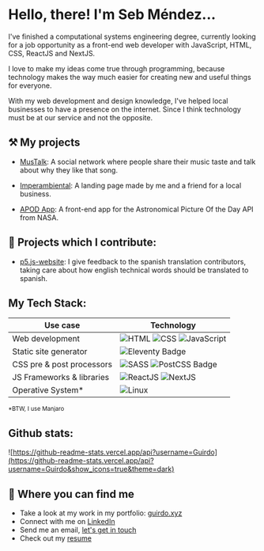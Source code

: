 # Hello, there! I'm Seb Méndez...

I've finished a computational systems engineering degree, currently looking for a job opportunity as a front-end web developer with JavaScript, HTML, CSS, ReactJS and NextJS.

I love to make my ideas come true through programming, because technology makes the way much easier for creating new and useful things for everyone.

With my web development and design knowledge, I've helped local businesses to have a presence on the internet. Since I think technology must be at our service and not the opposite.

## ⚒️ My projects

- [MusTalk](https://mustalk.vercel.app/home): A social network where people share their music taste and talk about why they like that song.

- [Imperambiental](https://imperambiental.com): A landing page made by me and a friend for a local business.

- [APOD App](https://apod-app-guirdo.vercel.app/): A front-end app for the Astronomical Picture Of the Day API from NASA.

## 🤝 Projects which I contribute:

- [p5.js-website](https://github.com/processing/p5.js-website): I give feedback to the spanish translation contributors, taking care about how english technical words should be translated to spanish. 

## My Tech Stack:

| Use case | Technology |
|---|---|
|  Web development | ![HTML](https://img.shields.io/badge/HTML5-E34F26?style=for-the-badge&logo=html5&logoColor=white) ![CSS](https://img.shields.io/badge/CSS3-1572B6?style=for-the-badge&logo=css3&logoColor=white) ![JavaScript](https://img.shields.io/badge/JavaScript-323330?style=for-the-badge&logo=javascript&logoColor=F7DF1E)  |
| Static site generator | ![Eleventy Badge](https://img.shields.io/badge/Eleventy-000?logo=eleventy&logoColor=fff&style=for-the-badge) |
|  CSS pre & post processors | ![SASS](https://img.shields.io/badge/Sass-CC6699?style=for-the-badge&logo=sass&logoColor=white) ![PostCSS Badge](https://img.shields.io/badge/PostCSS-DD3A0A?logo=postcss&logoColor=fff&style=flat-square)|
| JS Frameworks & libraries  |  ![ReactJS](https://img.shields.io/badge/React-20232A?style=for-the-badge&logo=react&logoColor=61DAFB) ![NextJS](https://img.shields.io/badge/next.js-000000?style=for-the-badge&logo=nextdotjs&logoColor=white)|
| Operative System* | ![Linux](https://img.shields.io/badge/Linux-FCC624?style=for-the-badge&logo=linux&logoColor=black) |

<small>*BTW, I use Manjaro </small>

## Github stats:

![https://github-readme-stats.vercel.app/api?username=Guirdo](https://github-readme-stats.vercel.app/api?username=Guirdo&show_icons=true&theme=dark)

## 🔎 Where you can find me

- Take a look at my work in my portfolio: [guirdo.xyz](https://guirdo.xyz/)
- Connect with me on [LinkedIn](https://www.linkedin.com/in/seb-mendez/)
- Send me an email, [let's get in touch](mailto:aldo.seb.mendez@gmail.com)
- Check out my [resume](https://rxresu.me/guirdo/sebastianmendezen)
